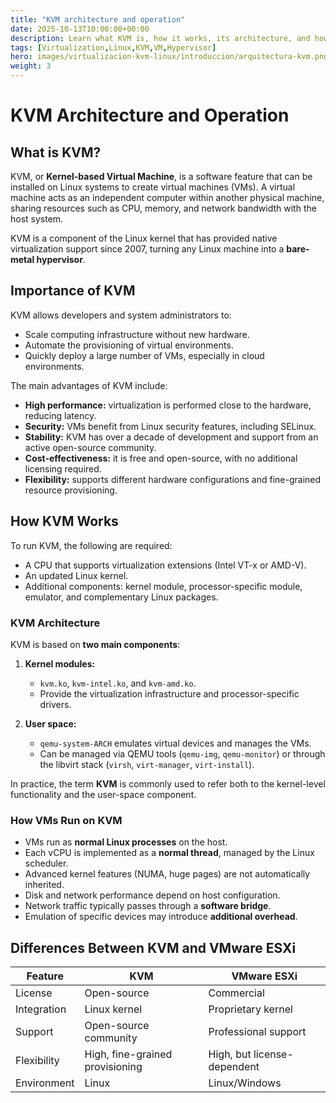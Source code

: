 ```yaml
---
title: "KVM architecture and operation"
date: 2025-10-13T10:00:00+00:00
description: Learn what KVM is, how it works, its architecture, and how it is used to virtualize systems on Linux.
tags: [Virtualization,Linux,KVM,VM,Hypervisor]
hero: images/virtualizacion-kvm-linux/introduccion/arquitectura-kvm.png
weight: 3
---
```


# KVM Architecture and Operation

## What is KVM?

KVM, or **Kernel-based Virtual Machine**, is a software feature that can be installed on Linux systems to create virtual machines (VMs). A virtual machine acts as an independent computer within another physical machine, sharing resources such as CPU, memory, and network bandwidth with the host system.  

KVM is a component of the Linux kernel that has provided native virtualization support since 2007, turning any Linux machine into a **bare-metal hypervisor**.

## Importance of KVM

KVM allows developers and system administrators to:

- Scale computing infrastructure without new hardware.  
- Automate the provisioning of virtual environments.  
- Quickly deploy a large number of VMs, especially in cloud environments.

The main advantages of KVM include:

- **High performance:** virtualization is performed close to the hardware, reducing latency.  
- **Security:** VMs benefit from Linux security features, including SELinux.  
- **Stability:** KVM has over a decade of development and support from an active open-source community.  
- **Cost-effectiveness:** it is free and open-source, with no additional licensing required.  
- **Flexibility:** supports different hardware configurations and fine-grained resource provisioning.

## How KVM Works

To run KVM, the following are required:

- A CPU that supports virtualization extensions (Intel VT-x or AMD-V).  
- An updated Linux kernel.  
- Additional components: kernel module, processor-specific module, emulator, and complementary Linux packages.

### KVM Architecture

KVM is based on **two main components**:

1. **Kernel modules:**  
   - `kvm.ko`, `kvm-intel.ko`, and `kvm-amd.ko`.  
   - Provide the virtualization infrastructure and processor-specific drivers.

2. **User space:**  
   - `qemu-system-ARCH` emulates virtual devices and manages the VMs.  
   - Can be managed via QEMU tools (`qemu-img`, `qemu-monitor`) or through the libvirt stack (`virsh`, `virt-manager`, `virt-install`).

In practice, the term **KVM** is commonly used to refer both to the kernel-level functionality and the user-space component.

### How VMs Run on KVM

- VMs run as **normal Linux processes** on the host.  
- Each vCPU is implemented as a **normal thread**, managed by the Linux scheduler.  
- Advanced kernel features (NUMA, huge pages) are not automatically inherited.  
- Disk and network performance depend on host configuration.  
- Network traffic typically passes through a **software bridge**.  
- Emulation of specific devices may introduce **additional overhead**.

## Differences Between KVM and VMware ESXi

| Feature | KVM | VMware ESXi |
|---------|-----|------------|
| License | Open-source | Commercial |
| Integration | Linux kernel | Proprietary kernel |
| Support | Open-source community | Professional support |
| Flexibility | High, fine-grained provisioning | High, but license-dependent |
| Environment | Linux | Linux/Windows |
